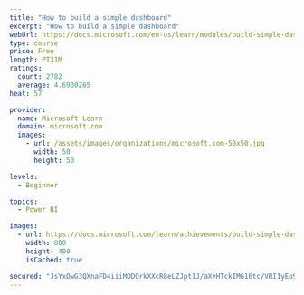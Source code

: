 ```yaml
---
title: "How to build a simple dashboard"
excerpt: "How to build a simple dashboard"
webUrl: https://docs.microsoft.com/en-us/learn/modules/build-simple-dashboard/
type: course
price: Free
length: PT31M
ratings:
  count: 2782
  average: 4.6930265
heat: 57

provider:
  name: Microsoft Learn
  domain: microsoft.com
  images:
    - url: /assets/images/organizations/microsoft.com-50x50.jpg
      width: 50
      height: 50

levels:
  - Beginner

topics:
  - Power BI

images:
  - url: https://docs.microsoft.com/learn/achievements/build-simple-dashboard-social.png
    width: 800
    height: 400
    isCached: true

secured: "JsYxOwG3QXnaFD4iiiMDDOrkXXcR8eLZJpt1J/aXvHTckIMG16tc/VRI1yEo9lEBoDChX9vS0ftr95EG+n4IIF7YBbL7NjWg6J/Z0qlDpFKJ/zKL46zngy04klaSwO1q9yFcWmVZw3ub4/2v6xog9iQc9VrFy2VWc2WNuwoeKWFNXEAbghRQW4M9gOzO/Y0kozrFmzephM15TPS/DEHdhXTeAJiebOnDCAGdOEEeGsNdQIVUYgOh4Q09hRLPTdvtBpfyrJywgxGXGu61Ceka1hzyS5fk0CBF2+yXJKMgcp4cPI9Y9XidwSg/+jvclHuZRVE4/y9lUZlBMrOdHpNuiua+0foTT9mHn08plQQnH+jD405zU1jUeR3O2oh/MBJIftbCvM8pcdY14wtOymT56oqbaOJXrM680kopPxnYI2Y=;+nIVlx81yX7eDaFB2Woklg=="
---
```


